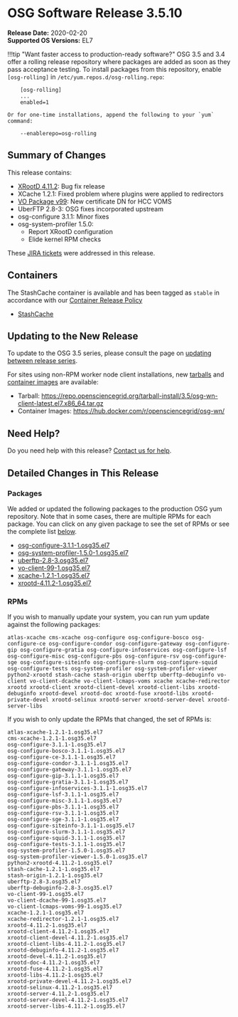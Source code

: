 OSG Software Release 3.5.10
===========================

**Release Date:** 2020-02-20    
**Supported OS Versions:** EL7

!!!tip "Want faster access to production-ready software?"
    OSG 3.5 and 3.4 offer a rolling release repository where packages are added as soon as they pass acceptance testing.
    To install packages from this repository, enable `[osg-rolling]` in `/etc/yum.repos.d/osg-rolling.repo`:

        [osg-rolling]
        ...
        enabled=1

    Or for one-time installations, append the following to your `yum` command:

        --enablerepo=osg-rolling

Summary of Changes
------------------

This release contains:

-   [XRootD 4.11.2](https://github.com/xrootd/xrootd/blob/v4.11.2/docs/ReleaseNotes.txt): Bug fix release
-   XCache 1.2.1: Fixed problem where plugins were applied to redirectors
-   [VO Package v99](https://github.com/opensciencegrid/osg-vo-config/releases/tag/release-99): New certificate DN for HCC VOMS
-   UberFTP 2.8-3: OSG fixes incorporated upstream
-   osg-configure 3.1.1: Minor fixes
-   osg-system-profiler 1.5.0:
    -   Report XRootD configuration
    -   Elide kernel RPM checks

These
[JIRA tickets](https://jira.opensciencegrid.org/issues/?jql=project%20%3D%20SOFTWARE%20AND%20fixVersion%20%3D%203.5.10%20ORDER%20BY%20priority%20DESC%2C%20key%20DESC)
were addressed in this release.

Containers
----------

The StashCache container is available and has been tagged as `stable` in accordance with our
[Container Release Policy](https://opensciencegrid.org/technology/policy/container-release/)

-   [StashCache](https://hub.docker.com/r/opensciencegrid/stash-cache/)


Updating to the New Release
---------------------------

To update to the OSG 3.5 series, please consult the page on
[updating between release series](/release/release_series#updating-to-osg-35).

For sites using non-RPM worker node client installations, new [tarballs](/worker-node/install-wn-tarball) and
[container images](/worker-node/using-wn-containers) are available:

- Tarball: <https://repo.opensciencegrid.org/tarball-install/3.5/osg-wn-client-latest.el7.x86_64.tar.gz>
- Container Images: <https://hub.docker.com/r/opensciencegrid/osg-wn/>

Need Help?
----------

Do you need help with this release? [Contact us for help](/common/help).

Detailed Changes in This Release
--------------------------------

### Packages

We added or updated the following packages to the production OSG yum repository.
Note that in some cases, there are multiple RPMs for each package.
You can click on any given package to see the set of RPMs or see the complete list [below](#rpms).

-   [osg-configure-3.1.1-1.osg35.el7](https://koji.chtc.wisc.edu/koji/search?match=glob&type=build&terms=osg-configure-3.1.1-1.osg35.el7)
-   [osg-system-profiler-1.5.0-1.osg35.el7](https://koji.chtc.wisc.edu/koji/search?match=glob&type=build&terms=osg-system-profiler-1.5.0-1.osg35.el7)
-   [uberftp-2.8-3.osg35.el7](https://koji.chtc.wisc.edu/koji/search?match=glob&type=build&terms=uberftp-2.8-3.osg35.el7)
-   [vo-client-99-1.osg35.el7](https://koji.chtc.wisc.edu/koji/search?match=glob&type=build&terms=vo-client-99-1.osg35.el7)
-   [xcache-1.2.1-1.osg35.el7](https://koji.chtc.wisc.edu/koji/search?match=glob&type=build&terms=xcache-1.2.1-1.osg35.el7)
-   [xrootd-4.11.2-1.osg35.el7](https://koji.chtc.wisc.edu/koji/search?match=glob&type=build&terms=xrootd-4.11.2-1.osg35.el7)

### RPMs

If you wish to manually update your system, you can run yum update against the following packages:

    atlas-xcache cms-xcache osg-configure osg-configure-bosco osg-configure-ce osg-configure-condor osg-configure-gateway osg-configure-gip osg-configure-gratia osg-configure-infoservices osg-configure-lsf osg-configure-misc osg-configure-pbs osg-configure-rsv osg-configure-sge osg-configure-siteinfo osg-configure-slurm osg-configure-squid osg-configure-tests osg-system-profiler osg-system-profiler-viewer python2-xrootd stash-cache stash-origin uberftp uberftp-debuginfo vo-client vo-client-dcache vo-client-lcmaps-voms xcache xcache-redirector xrootd xrootd-client xrootd-client-devel xrootd-client-libs xrootd-debuginfo xrootd-devel xrootd-doc xrootd-fuse xrootd-libs xrootd-private-devel xrootd-selinux xrootd-server xrootd-server-devel xrootd-server-libs

If you wish to only update the RPMs that changed, the set of RPMs is:

``` file
atlas-xcache-1.2.1-1.osg35.el7
cms-xcache-1.2.1-1.osg35.el7
osg-configure-3.1.1-1.osg35.el7
osg-configure-bosco-3.1.1-1.osg35.el7
osg-configure-ce-3.1.1-1.osg35.el7
osg-configure-condor-3.1.1-1.osg35.el7
osg-configure-gateway-3.1.1-1.osg35.el7
osg-configure-gip-3.1.1-1.osg35.el7
osg-configure-gratia-3.1.1-1.osg35.el7
osg-configure-infoservices-3.1.1-1.osg35.el7
osg-configure-lsf-3.1.1-1.osg35.el7
osg-configure-misc-3.1.1-1.osg35.el7
osg-configure-pbs-3.1.1-1.osg35.el7
osg-configure-rsv-3.1.1-1.osg35.el7
osg-configure-sge-3.1.1-1.osg35.el7
osg-configure-siteinfo-3.1.1-1.osg35.el7
osg-configure-slurm-3.1.1-1.osg35.el7
osg-configure-squid-3.1.1-1.osg35.el7
osg-configure-tests-3.1.1-1.osg35.el7
osg-system-profiler-1.5.0-1.osg35.el7
osg-system-profiler-viewer-1.5.0-1.osg35.el7
python2-xrootd-4.11.2-1.osg35.el7
stash-cache-1.2.1-1.osg35.el7
stash-origin-1.2.1-1.osg35.el7
uberftp-2.8-3.osg35.el7
uberftp-debuginfo-2.8-3.osg35.el7
vo-client-99-1.osg35.el7
vo-client-dcache-99-1.osg35.el7
vo-client-lcmaps-voms-99-1.osg35.el7
xcache-1.2.1-1.osg35.el7
xcache-redirector-1.2.1-1.osg35.el7
xrootd-4.11.2-1.osg35.el7
xrootd-client-4.11.2-1.osg35.el7
xrootd-client-devel-4.11.2-1.osg35.el7
xrootd-client-libs-4.11.2-1.osg35.el7
xrootd-debuginfo-4.11.2-1.osg35.el7
xrootd-devel-4.11.2-1.osg35.el7
xrootd-doc-4.11.2-1.osg35.el7
xrootd-fuse-4.11.2-1.osg35.el7
xrootd-libs-4.11.2-1.osg35.el7
xrootd-private-devel-4.11.2-1.osg35.el7
xrootd-selinux-4.11.2-1.osg35.el7
xrootd-server-4.11.2-1.osg35.el7
xrootd-server-devel-4.11.2-1.osg35.el7
xrootd-server-libs-4.11.2-1.osg35.el7
```

